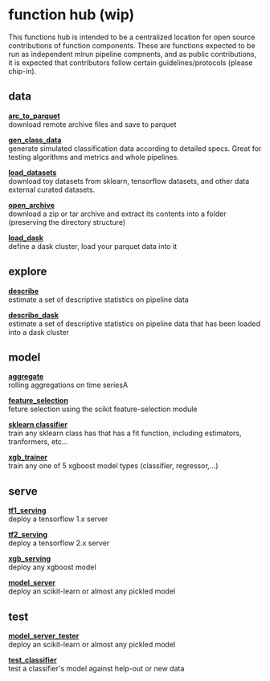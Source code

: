 # function hub (wip)


This functions hub is intended to be a centralized location for open source contributions of function components.  These are functions expected to be run as independent mlrun pipeline compnents, and as public contributions, it is expected that contributors follow certain guidelines/protocols (please chip-in).

## data

**[arc_to_parquet](arc_to_parquet/arc_to_parquet.ipynb)**<br>
download remote archive files and save to parquet

**[gen_class_data](gen_class_data/gen_class_data.ipynb)**<br>
generate simulated classification data according to detailed specs.  Great for testing algorithms and metrics and whole pipelines.

**[load_datasets](load_dataset/load_dataset.ipynb)**<br>
download toy datasets from sklearn, tensorflow datasets, and other data external curated datasets.

**[open_archive](open_archive/open_archive.ipynb)**<br>
download a zip or tar archive and extract its contents into a folder (preserving the directory structure)

**[load_dask](load_dask/load_dask.ipynb)**<br>
define a dask cluster, load your parquet data into it<br>

## explore

**[describe](describe/describe.ipynb)**<br>
estimate a set of descriptive statistics on pipeline data

**[describe_dask](describe/describe.ipynb)**<br>
estimate a set of descriptive statistics on pipeline data that has been loaded into a dask cluster

## model

**[aggregate](aggregate/aggregate.ipynb)**<br>
rolling aggregations on time seriesA

**[feature_selection](feature_selection/feature_selection.ipynb)**<br>
feture selection using the scikit feature-selection module

**[sklearn classifier](sklearn_classifier/sklearn_classifier.ipynb)**<br>
train any sklearn class has that has a fit function, including estimators, tranformers, etc...

**[xgb_trainer](xgb_trainer/xgb_trainer.ipynb)**<br>
train any one of 5 xgboost model types (classifier, regressor,...)

## serve

**[tf1_serving](tf1_serving/tf1_serving.ipynb)**<br>
deploy a tensorflow 1.x server

**[tf2_serving](tf2_serving/tf2_serving.ipynb)**<br>
deploy a tensorflow 2.x server

**[xgb_serving](xgb_serving/xgb_serving.ipynb)**<br>
deploy any xgboost model

**[model_server](model_server/model_server.ipynb)**<br>
deploy an scikit-learn or almost any pickled model

## test

**[model_server_tester](model_server_tester/model_server_tester.ipynb)**<br>
deploy an scikit-learn or almost any pickled model

**[test_classifier](test_classifier/test_classifier.ipynb)**<br>
test a classifier's model against help-out or new data

